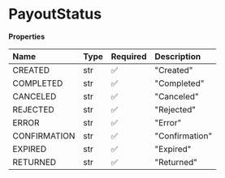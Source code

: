 # PayoutStatus

**Properties**

| Name         | Type | Required | Description    |
| :----------- | :--- | :------- | :------------- |
| CREATED      | str  | ✅       | "Created"      |
| COMPLETED    | str  | ✅       | "Completed"    |
| CANCELED     | str  | ✅       | "Canceled"     |
| REJECTED     | str  | ✅       | "Rejected"     |
| ERROR        | str  | ✅       | "Error"        |
| CONFIRMATION | str  | ✅       | "Confirmation" |
| EXPIRED      | str  | ✅       | "Expired"      |
| RETURNED     | str  | ✅       | "Returned"     |
